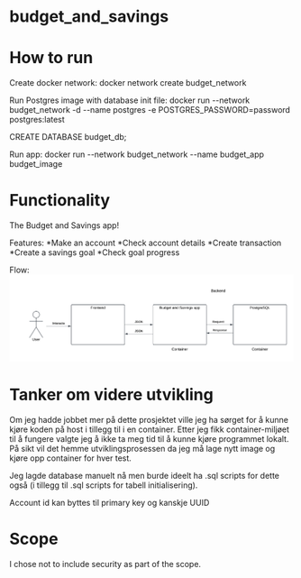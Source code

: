 # budget_and_savings

# How to run
Create docker network:
docker network create budget_network

Run Postgres image with database init file:
docker run --network budget_network -d --name postgres -e POSTGRES_PASSWORD=password postgres:latest

CREATE DATABASE budget_db;


Run app:
docker run --network budget_network --name budget_app budget_image

# Functionality
The Budget and Savings app!

Features:
*Make an account
*Check account details
*Create transaction
*Create a savings goal
*Check goal progress

Flow:
![img not found](./diagram_budget_and_savings.png)


# Tanker om videre utvikling
Om jeg hadde jobbet mer på dette prosjektet ville jeg ha sørget for å kunne kjøre koden på host i tillegg til i en container. Etter jeg fikk container-miljøet til å fungere valgte jeg å ikke ta meg tid til å kunne kjøre programmet lokalt. På sikt vil det hemme utviklingsprosessen da jeg må lage nytt image og kjøre opp container for hver test.

Jeg lagde database manuelt nå men burde ideelt ha .sql scripts for dette også (i tillegg til .sql scripts for tabell initialisering).


Account id kan byttes til primary key og kanskje UUID

# Scope
I chose not to include security as part of the scope.

